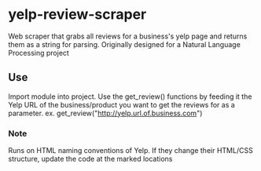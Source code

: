 # yelp-review-scraper
Web scraper that grabs all reviews for a business's yelp page and returns them as a string for parsing. Originally designed for a Natural Language Processing project
## Use
Import module into project. Use the get_review() functions by feeding it the Yelp URL of the business/product you want to get the reviews for as a parameter.
ex. get_review("http://yelp.url.of.business.com")
### Note
Runs on HTML naming conventions of Yelp. If they change their HTML/CSS structure, update the code at the marked locations